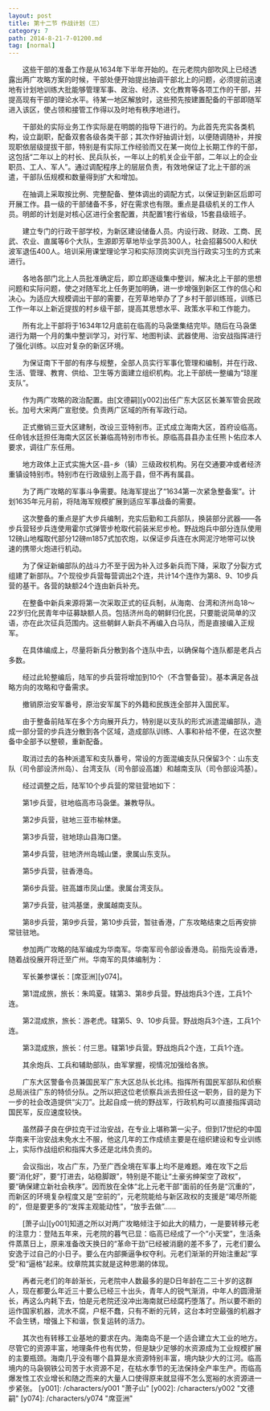 ```yaml
---
layout: post
title: 第十二节 作战计划（三）
category: 7
path: 2014-8-21-7-01200.md
tag: [normal]
---
```


　　这些干部的准备工作是从1634年下半年开始的。在元老院内部吹风上已经透露出两广攻略方案的时候，干部处便开始提出抽调干部北上的问题，必须提前迅速地有计划地训练大批能够管理军事、政治、经济、文化教育等各项工作的干部，并提高现有干部的理论水平。待某一地区解放时，这些预先按建置配备的干部即随军进入该区，使占领和接管工作得以及时地有秩序地进行。

　　干部处的实际业务工作实际是在明朗的指导下进行的。为此首先充实各类机构，设立副职，配备双套各级各类干部；其次作好抽调计划，以便随调随补，并按现职依层级提拔干部，特别是有实际工作经验而又在某一岗位上长期工作的干部，这包括“二年以上的村长、民兵队长，一年以上的机关企业干部，二年以上的企业职员、工人、军人”。通过调配程序上的层层负责，有效地保证了北上干部的派遣，干部队伍规模和数量得到扩大和增加。

　　在抽调上采取按比例、完整配备、整体调出的调配方式，以保证到新区后即可开展工作。县一级的干部储备不多，好在需求也有限。重点是县级机关的工作人员。明郎的计划是对核心区进行全套配置，共配置1套行省级，15套县级班子。

　　建立专门的行政干部学校，为新区建设储备人员。内设行政、财政、工商、民武、农业、直属等6个大队，生源即芳草地毕业学员300人，社会招募500人和伏波军退伍400人。培训采用课堂理论学习和实际顶岗实训充当行政实习生的方式来进行。

　　各地各部门北上人员批准确定后，即立即逐级集中整训，解决北上干部的思想问题和实际问题，使之对随军北上任务更加明确，进一步增强到新区工作的信心和决心。为适应大规模调出干部的需要，在芳草地举办了了乡村干部训练班，训练已工作一年以上新近提拔的村乡级干部，提高其思想水平、政策水平和工作能力。

　　所有北上干部将于1634年12月底前在临高的马袅堡集结完毕。随后在马袅堡进行为期一个月的集中整训学习，对行军、地图判读、武器使用、治安战指挥进行了强化训练。以应对复杂的新区环境。

　　为保证南下干部的有序与规整，全部人员实行军事化管理和编制，并在行政、生活、管理、教育、供给、卫生等方面建立组织机构。北上干部统一整编为“琼崖支队”。

　　作为两广攻略的政治配置。由[文德嗣][y002]出任广东大区区长兼军管会民政长。加号大宋两广宣慰使。负责两广区域的所有军政行动。

　　正式撤销三亚大区建制，改设三亚特别市。正式成立海南大区，首府设临高。任命钱水廷担任海南大区区长兼临高特别市市长。原临高县县办主任熊卜佑应本人要求，调往广东任用。

　　地方政体上正式实施大区-县-乡（镇）三级政权机构。另在交通要冲或者经济重镇设特别市。特别市在行政级别上高于县，但不再有属县。

　　为了两广攻略的军事斗争需要。陆海军提出了“1634第一次紧急整备案”。计划1635年元月前，将陆海军规模扩展到适应军事战备的需要。

　　这次整备的重点是扩大步兵编制，充实后勤和工兵部队，换装部分武器――各步兵营轻步兵连使用霍尔式弹管步枪取代前装米尼步枪。野战炮兵中部分连队使用12磅山地榴取代部分12磅m1857式加农炮，以保证步兵连在水网泥泞地带可以快速的携带火炮进行机动。

　　为了保证新编部队的战斗力不至于因为补入过多新兵而下降，采取了分裂方式组建了新部队。7个现役步兵营每营调出2个连，共计14个连作为第8、9、10步兵营的基干。各营的缺额24个连由新兵补充。

　　在整备中新兵来源将第一次采取正式的征兵制，从海南、台湾和济州岛18～22岁归化民青年中征募缺额人员。包括济州岛的朝鲜归化民，只要能说简单的汉语，亦在此次征兵范围内。这些朝鲜人新兵不再编入白马队，而是直接编入正规军。

　　在具体编成上，尽量将新兵分散到各个连队中去，以确保每个连队都是老兵占多数。

　　经过此轮整编后，陆军的步兵营将增加到10个（不含警备营）。基本满足各战略方向的攻略和守备需求。

　　撤销原治安军番号，原治安军属下的外籍和民族连全部并入国民军。

　　由于整备前陆军在多个方向展开兵力，特别是以支队的形式派遣混编部队，造成一部分营的步兵连分散到各个区域，造成部队训练、人事和补给不便，在这次整备中全部予以整顿，重新配备。

　　取消过去的各种派遣军和支队番号，常设的方面混编支队只保留3个：山东支队（司令部设济州岛）、台湾支队（司令部设高雄）和越南支队（司令部设鸿基）。

　　经过调整之后，陆军10个步兵营的常驻营地如下：

　　第1步兵营，驻地临高市马袅堡。兼教导队。

　　第2步兵营，驻地三亚市榆林堡。

　　第3步兵营，驻地琼山县海口堡。

　　第4步兵营，驻地济州岛城山堡，隶属山东支队。

　　第5步兵营，驻香港岛。

　　第6步兵营。驻高雄市凤山堡。隶属台湾支队。

　　第7步兵营，驻鸿基堡，隶属越南支队。

　　第8步兵营，第9步兵营，第10步兵营，暂驻香港，广东攻略结束之后再安排常驻驻地。

　　参加两广攻略的陆军编成为华南军。华南军司令部设香港岛。前指先设香港，随着战役展开将迁至广州。华南军的具体编制为：

　　军长兼参谋长：[席亚洲][y074]。

　　第1混成旅，旅长：朱鸣夏。辖第3、第8步兵营。野战炮兵3个连，工兵1个连。

　　第2混成旅，旅长：游老虎。辖第5、9、10步兵营。野战炮兵3个连，工兵1个连。

　　第3混成旅，旅长：付三思。辖第1步兵营。野战炮兵2个连，工兵1个连。

　　其余炮兵、工兵和辅助部队，由军掌握，视情况加强给各旅。

　　广东大区警备令员兼国民军广东大区总队长北纬。指挥所有国民军部队和侦察总局派往广东的特侦分队。之所以把这位老侦察兵派去担任这一职务，目的是为下一步的社会改造提供“尖刀”。比起自成一统的野战军，行政机构可以直接指挥调动国民军，反应速度较快。

　　虽然薛子良在伊拉克干过治安战，在专业上堪称第一尖子。但到17世纪的中国华南来干治安战未免水土不服，他这几年的工作成绩主要是在组织建设和专业训练上，实际作战组织和指挥大多还是北纬负责的。

　　会议指出，攻占广东，乃至广西全境在军事上均不是难题。难在攻下之后要“消化好”，要“打进去，站稳脚跟”，特别是不能让“土豪劣绅架空了政权”，要“确保建立新社会秩序”。因而放在全体“北上元老干部”面前的任务是“沉重的”，而新区的环境复杂程度又是“空前的”，元老院能给与新区政权的支援是“竭尽所能的”，但是要更多的“发挥主观能动性”，“放手去做”……

　　[萧子山][y001]知道之所以对两广攻略倾注于如此大的精力，一是要转移元老的注意力：登陆五年来，元老院的暮气已显：临高已经成了一个“小天堂”，生活条件蒸蒸日上，原来准备改天换日的“革命干劲”已经被消磨的差不多了，元老们要么安逸于过自己的小日子。要么在内部撕逼争权夺利。元老们渐渐的开始注重起“享受”和“逼格”起来。纹章院其实就是这种思潮的体现。

　　再者元老们的年龄渐长，元老院中人数最多的是D日年龄在二三十岁的这群人，现在都要么年近三十要么已经三十出头，青年人的锐气渐消，中年人的圆滑渐长，再这么内耗下去，怕是元老院还没冲出海南就已经腐朽堕落了。所以要不断的运作国家机器，流水不腐，户枢不蠢，只有不断的元转，这台本时空最强的机器才不会生锈，增强上下和谐，恢复运转的活力。

　　其次也有转移工业基地的要求在内。海南岛不是一个适合建立大工业的地方。尽管它的资源丰富，地理条件也有优势，但是缺少足够的水资源成为工业规模扩展的主要瓶颈。海南几乎没有哪个县算是水资源特别丰富，境内缺少大的江河。临高境内的马袅钢铁公司苦于水资源不足，在枯水季节的无法保持全产率生产。而临高爆发性工农业增长和随之而来的大量人口使得原来就显得不怎么宽裕的水资源进一步紧张。
[y001]: /characters/y001 "萧子山"
[y002]: /characters/y002 "文德嗣"
[y074]: /characters/y074 "席亚洲"
